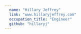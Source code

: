 ```yaml
---
  name: "Hillary Jeffrey"
  link: "www.hillaryjeffrey.com"
  occupation_title: "Engineer"
  github: "hillaryj"
---
```

